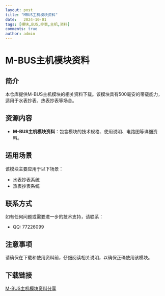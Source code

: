 ```yaml
---
layout: post
title: "MBUS主机模块资料"
date:   2024-10-01
tags: [模块,BUS,抄表,主机,资料]
comments: true
author: admin
---
```

# M-BUS主机模块资料

## 简介
本仓库提供M-BUS主机模块的相关资料下载。该模块具有500毫安的带载能力，适用于水表抄表、热表抄表等场合。

## 资源内容
- **M-BUS主机模块资料**：包含模块的技术规格、使用说明、电路图等详细资料。

## 适用场景
该模块主要应用于以下场景：
- 水表抄表系统
- 热表抄表系统

## 联系方式
如有任何问题或需要进一步的技术支持，请联系：
- QQ: 77226099

## 注意事项
请确保在下载和使用资料前，仔细阅读相关说明，以确保正确使用该模块。

## 下载链接

[M-BUS主机模块资料分享](https://pan.quark.cn/s/d160fcbdb338)